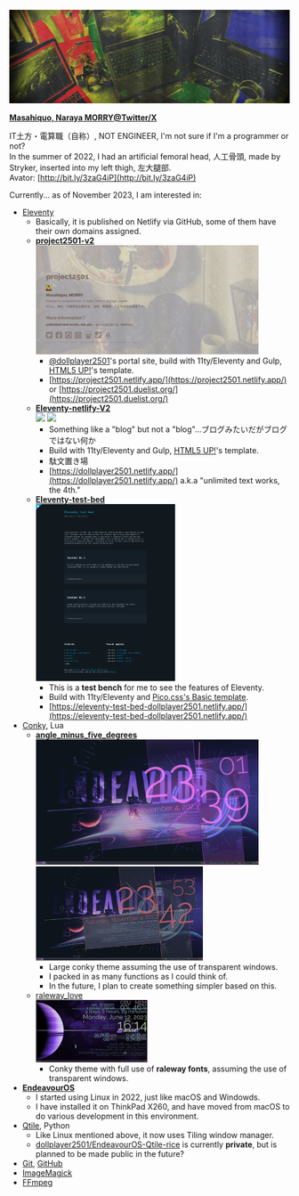 ![](https://raw.githubusercontent.com/dollplayer2501/dollplayer2501/main/IMG_4604_twitter.png)

**[Masahiquo, Naraya MORRY@Twitter/X](https://twitter.com/dollplayer2501)**

IT土方・電算職（自称）, NOT ENGINEER, I'm not sure if I'm a programmer or not?  
In the summer of 2022, I had an artificial femoral head, 人工骨頭, made by Stryker, inserted into my left thigh, 左大腿部.  
Avator: [http://bit.ly/3zaG4iP](http://bit.ly/3zaG4iP)

Currently... as of November 2023, I am interested in:

- [Eleventy](https://www.11ty.dev/)
    - Basically, it is published on Netlify via GitHub, some of them have their own domains assigned.
    - **[project2501-v2](https://github.com/dollplayer2501/project2501-v2)**  
    <a href="https://github.com/dollplayer2501/project2501-v2"><img src="https://raw.githubusercontent.com/dollplayer2501/project2501-v2/main/screenshot.png" width="400"></a>
        - [@dollplayer2501](https://github.com/dollplayer2501)'s portal site, build with 11ty/Eleventy and Gulp, [HTML5 UP!](https://html5up.net/)'s template.
        - [https://project2501.netlify.app/](https://project2501.netlify.app/) or [https://project2501.duelist.org/](https://project2501.duelist.org/)
    - **[Eleventy-netlify-V2](https://github.com/dollplayer2501/Eleventy-netlify-V2)**  
    <a href="https://github.com/dollplayer2501/Eleventy-netlify-V2"><img src="https://raw.githubusercontent.com/dollplayer2501/Eleventy-netlify-V2/main/screenshot..main.png" width="200"></a>
    <a href="https://github.com/dollplayer2501/Eleventy-netlify-V2"><img src="https://raw.githubusercontent.com/dollplayer2501/Eleventy-netlify-V2/main/screenshot..sub.png" width="150"></a>
        - Something like a "blog" but not a "blog"...ブログみたいだがブログではない何か
        - Build with 11ty/Eleventy and Gulp, [HTML5 UP!](https://html5up.net/)'s template.
        - 駄文置き場
        - [https://dollplayer2501.netlify.app/](https://dollplayer2501.netlify.app/) a.k.a "unlimited text works, the 4th."
    - **[Eleventy-test-bed](https://github.com/dollplayer2501/Eleventy-test-bed)**  
    <a href="https://github.com/dollplayer2501/Eleventy-test-bed"><img src="https://raw.githubusercontent.com/dollplayer2501/Eleventy-test-bed/main/screenshot.png" width="250"></a>
        - This is a **test bench** for me to see the features of Eleventy.
        - Build with 11ty/Eleventy and [Pico.css's Basic template](https://codesandbox.io/s/github/picocss/examples/tree/master/v1-basic-template).
        - [https://eleventy-test-bed-dollplayer2501.netlify.app/](https://eleventy-test-bed-dollplayer2501.netlify.app/)
- [Conky](https://conky.cc/), Lua
    - **[angle_minus_five_degrees](https://github.com/dollplayer2501/angle_minus_five_degrees)**  
    <a href="https://github.com/dollplayer2501/angle_minus_five_degrees"><img src="https://raw.githubusercontent.com/dollplayer2501/angle_minus_five_degrees/main/_screenshots/screenshot__default.png" width="400"></a>
    <a href="https://github.com/dollplayer2501/angle_minus_five_degrees"><img src="https://raw.githubusercontent.com/dollplayer2501/angle_minus_five_degrees/main/_screenshots/screenshot__node.png" width="300"></a>
        - Large conky theme assuming the use of transparent windows.
        - I packed in as many functions as I could think of.
        - In the future, I plan to create something simpler based on this.
    - [raleway_love](https://github.com/dollplayer2501/raleway_love)  
    <a href="https://github.com/dollplayer2501/raleway_love"><img src="https://raw.githubusercontent.com/dollplayer2501/raleway_love/main/EndeavourOS_Qtile_2023-06-12_16-14-33.png" width="200"></a>
        - Conky theme with full use of **raleway fonts**, assuming the use of transparent windows.
- **[EndeavourOS](https://endeavouros.com/)**
    - I started using Linux in 2022, just like macOS and Windowds.
    - I have installed it on ThinkPad X260, and have moved from macOS to do various development in this environment.
- [Qtile](http://qtile.org/), Python
    - Like Linux mentioned above, it now uses Tiling window manager.
    - [dollplayer2501/EndeavourOS-Qtile-rice](https://github.com/dollplayer2501/EndeavourOS-Qtile-rice) is currently **private**, but is planned to be made public in the future?
- [Git](https://git-scm.com/), [GitHub](https://github.com/)
- [ImageMagick](https://imagemagick.org/index.php)
- [FFmpeg](https://ffmpeg.org/)
